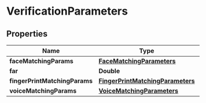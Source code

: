 
# VerificationParameters

## Properties
Name | Type | Description | Notes
------------ | ------------- | ------------- | -------------
**faceMatchingParams** | [**FaceMatchingParameters**](FaceMatchingParameters.md) |  |  [optional]
**far** | **Double** |  |  [optional]
**fingerPrintMatchingParams** | [**FingerPrintMatchingParameters**](FingerPrintMatchingParameters.md) |  |  [optional]
**voiceMatchingParams** | [**VoiceMatchingParameters**](VoiceMatchingParameters.md) |  |  [optional]



